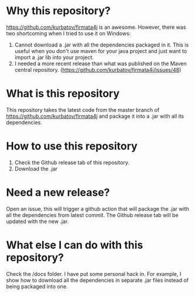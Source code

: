 # Why this repository?
https://github.com/kurbatov/firmata4j is an awesome. However, there was two shortcoming when I tried to use it on Windows:
1. Cannot download a .jar with all the dependencies packaged in it. This is useful when you don't use maven for your java project and just want to import a .jar lib into your project. 
2. I needed a more recent release than what was published on the Maven central repository. (https://github.com/kurbatov/firmata4j/issues/48)

# What is this repository
This repository takes the latest code from the master branch of https://github.com/kurbatov/firmata4j and package it into a .jar with all its dependencies.

# How to use this repository
1. Check the Github release tab of this repository. 
2. Download the .jar

# Need a new release? 
Open an issue, this will trigger a github action that will package the .jar with all the dependencies from latest commit. The Github release tab will be updated with the new .jar.

# What else I can do with this repository?
Check the /docs folder. I have put some personal hack in. For example, I show how to download all the dependencies in separate .jar files instead of being packaged into one.